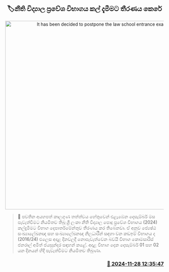 <p align='center'><b><h2 align='center' title='It has been decided to postpone the law school entrance exam'>🏷නීති විද්‍යාල ප්‍රවේශ විභාගය කල් දැමීමට තීරණය කෙරේ</h2></b></p>
<p align='center'><img src='https://helakuru.sgp1.cdn.digitaloceanspaces.com/esana/images/lib/exam-new-1[1].jpg' width='600' alt='It has been decided to postpone the law school entrance exam'></p>

>📝 පවතින අයහපත් කාලගුණ තත්ත්වය හේතුවෙන් එළැඹෙ​න දෙසැම්බර් මස පැවැත්වීමට නියමිතව තිබූ ශ්‍රී ලංකා නීති විද්‍යාල පොදු ප්‍රවේශ විභාගය (2024) කල්දැමීමට විභාග දෙපාර්තමේන්තුව තීරණය කර තිබෙනවා.
ඒ අනුව ජ්‍යෙෂ්​ඨ සංඛ්‍යාලේඛනඥ සහ සංඛ්‍යාලේඛනඥ නිලධාරීන් සඳහා වන කඩඉම් විභාගය ද (2016/24) එලෙස අදාළ දිනවලදී නොපැවැත්වෙන බවයි විභාග කොමසාරිස් ජනරාල් අමිත් ජයසුන්දර සඳහන් කළේ.
අදාළ විභාග දෙක දෙසැම්බර් 01 සහ 02 යන දිනයන් හිදී පැවැත්වීමට නියමිතව තිබුණා. 


<h3 align='right'><a href='https://www.helakuru.lk/esana/p/105541/'>📅 2024-11-28 12:35:47</a></h3>
